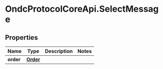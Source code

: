 # OndcProtocolCoreApi.SelectMessage

## Properties
Name | Type | Description | Notes
------------ | ------------- | ------------- | -------------
**order** | [**Order**](Order.md) |  | 
